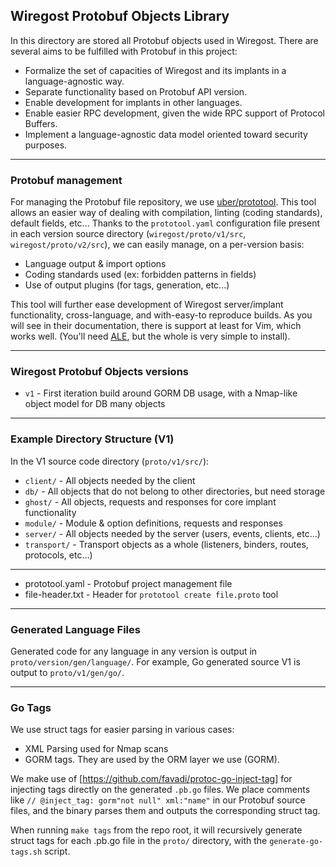 
## Wiregost Protobuf Objects Library

In this directory are stored all Protobuf objects used in Wiregost. 
There are several aims to be fulfilled with Protobuf in this project:

- Formalize the set of capacities of Wiregost and its implants in a language-agnostic way.
- Separate functionality based on Protobuf API version.
- Enable development for implants in other languages.
- Enable easier RPC development, given the wide RPC support of Protocol Buffers.
- Implement a language-agnostic data model oriented toward security purposes. 

----
### Protobuf management

For managing the Protobuf file repository, we use [uber/prototool](https://github.com/uber/prototool).
This tool allows an easier way of dealing with compilation, linting (coding standards), default fields, etc...
Thanks to the `prototool.yaml` configuration file present in each version source directory (`wiregost/proto/v1/src`, `wiregost/proto/v2/src`),
we can easily manage, on a per-version basis:

- Language output & import options
- Coding standards used (ex: forbidden patterns in fields)
- Use of output plugins (for tags, generation, etc...)

This tool will further ease development of Wiregost server/implant functionality, cross-language, and with-easy-to reproduce builds.
As you will see in their documentation, there is support at least for Vim, which works well. 
(You'll need [ALE](https://github.com/dense-analysis/ale), but the whole is very simple to install).

----
### Wiregost Protobuf Objects versions

- `v1`      - First iteration build around GORM DB usage, with a Nmap-like object model for DB many objects

----
### Example Directory Structure (V1)

In the V1 source code directory (`proto/v1/src/`):

- `client/`     - All objects needed by the client
- `db/`         - All objects that do not belong to other directories, but need storage
- `ghost/`      - All objects, requests and responses for core implant functionality
- `module/`     - Module & option definitions, requests and responses
- `server/`     - All objects needed by the server (users, events, clients, etc...)
- `transport/`  - Transport objects as a whole (listeners, binders, routes, protocols, etc...) 

----
- prototool.yaml    - Protobuf project management file
- file-header.txt   - Header for `prototool create file.proto` tool

----

### Generated Language Files

Generated code for any language in any version is output in `proto/version/gen/language/`. 
For example, Go generated source V1 is output to `proto/v1/gen/go/`.

----

### Go Tags 

We use struct tags for easier parsing in various cases:
- XML Parsing used for Nmap scans
- GORM tags. They are used by the ORM layer we use (GORM).

We make use of [https://github.com/favadi/protoc-go-inject-tag] for injecting tags directly on the 
generated `.pb.go` files. We place comments like  `// @inject_tag: gorm"not null" xml:"name"` in our
Protobuf source files, and the binary parses them and outputs the corresponding struct tag.

When running `make tags` from the repo root, it will recursively generate struct tags
for each .pb.go file in the `proto/` directory, with the `generate-go-tags.sh` script.
